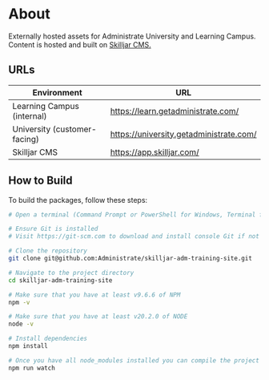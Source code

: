 # About
Externally hosted assets for Administrate University and Learning Campus. Content is hosted and built on [Skilljar CMS.](https://www.skilljar.com/)

## URLs
| Environment | URL                                             |
|-------------|-------------------------------------------------|
| Learning Campus (internal)     | https://learn.getadministrate.com/             |
| University (customer-facing)  | https://university.getadministrate.com/               |
| Skilljar CMS  | https://app.skilljar.com/             |

## How to Build
To build the packages, follow these steps:

```bash
# Open a terminal (Command Prompt or PowerShell for Windows, Terminal for macOS or Linux)

# Ensure Git is installed
# Visit https://git-scm.com to download and install console Git if not already installed

# Clone the repository
git clone git@github.com:Administrate/skilljar-adm-training-site.git

# Navigate to the project directory
cd skilljar-adm-training-site

# Make sure that you have at least v9.6.6 of NPM
npm -v

# Make sure that you have at least v20.2.0 of NODE
node -v

# Install dependencies
npm install

# Once you have all node_modules installed you can compile the project
npm run watch 
```
